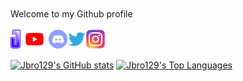 <br/>
<br/>
Welcome to my Github profile

<br/>
<br/>

<a href="https://jbro129.com">
  <img align="left" alt="My Site" height="30px" src="https://raw.githubusercontent.com/jbro129/jbro129/master/res/site.svg" />
</a>
<a href="https://www.youtube.com/jbro129">
  <img align="left" alt="YouTube" height="30px" src="https://raw.githubusercontent.com/jbro129/jbro129/master/res/youtube.svg" />
</a>
<a href="https://jbro129.com/discord">
  <img align="left" alt="Discord Server" height="30px" src="https://raw.githubusercontent.com/jbro129/jbro129/master/res/discord.svg" />
</a>
<a href="https://twitter.com/jbro129_">
  <img align="left" alt="Twitter" height="30px" src="https://raw.githubusercontent.com/jbro129/jbro129/master/res/twitter.svg" />
</a>
<a href="https://jbro129.com/instagram">
  <img align="left" alt="Instagram" height="30px" src="https://raw.githubusercontent.com/jbro129/jbro129/master/res/instagram.webp" />
</a>
<br/>
<br/>

[![Jbro129's GitHub stats](https://github-readme-stats.vercel.app/api?username=jbro129&show_icons=true&theme=tokyonight)](https://github.com/jbro129)
[![Jbro129's Top Languages](https://github-readme-stats.vercel.app/api/top-langs/?username=jbro129&layout=compact&theme=tokyonight)](https://github.com/jbro129)
